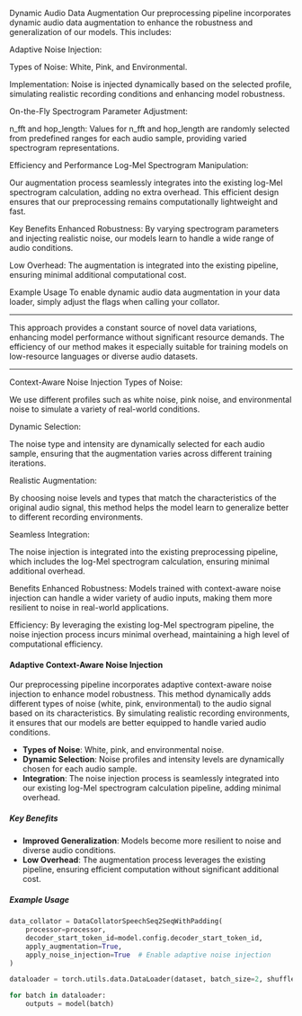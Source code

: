 Dynamic Audio Data Augmentation
Our preprocessing pipeline incorporates dynamic audio data augmentation to enhance the robustness and generalization of our models. This includes:

Adaptive Noise Injection:

Types of Noise: White, Pink, and Environmental.

Implementation: Noise is injected dynamically based on the selected profile, simulating realistic recording conditions and enhancing model robustness.

On-the-Fly Spectrogram Parameter Adjustment:

n_fft and hop_length: Values for n_fft and hop_length are randomly selected from predefined ranges for each audio sample, providing varied spectrogram representations.

Efficiency and Performance
Log-Mel Spectrogram Manipulation:

Our augmentation process seamlessly integrates into the existing log-Mel spectrogram calculation, adding no extra overhead. This efficient design ensures that our preprocessing remains computationally lightweight and fast.

Key Benefits
Enhanced Robustness: By varying spectrogram parameters and injecting realistic noise, our models learn to handle a wide range of audio conditions.

Low Overhead: The augmentation is integrated into the existing pipeline, ensuring minimal additional computational cost.

Example Usage
To enable dynamic audio data augmentation in your data loader, simply adjust the flags when calling your collator.


--------------
This approach provides a constant source of novel data variations, enhancing model performance without significant resource demands. The efficiency of our method makes it especially suitable for training models on low-resource languages or diverse audio datasets.

****


Context-Aware Noise Injection
Types of Noise:

We use different profiles such as white noise, pink noise, and environmental noise to simulate a variety of real-world conditions.

Dynamic Selection:

The noise type and intensity are dynamically selected for each audio sample, ensuring that the augmentation varies across different training iterations.

Realistic Augmentation:

By choosing noise levels and types that match the characteristics of the original audio signal, this method helps the model learn to generalize better to different recording environments.

Seamless Integration:

The noise injection is integrated into the existing preprocessing pipeline, which includes the log-Mel spectrogram calculation, ensuring minimal additional overhead.

Benefits
Enhanced Robustness: Models trained with context-aware noise injection can handle a wider variety of audio inputs, making them more resilient to noise in real-world applications.

Efficiency: By leveraging the existing log-Mel spectrogram pipeline, the noise injection process incurs minimal overhead, maintaining a high level of computational efficiency.

#### Adaptive Context-Aware Noise Injection

Our preprocessing pipeline incorporates adaptive context-aware noise injection to enhance model robustness. This method dynamically adds different types of noise (white, pink, environmental) to the audio signal based on its characteristics. By simulating realistic recording environments, it ensures that our models are better equipped to handle varied audio conditions.

- **Types of Noise**: White, pink, and environmental noise.
- **Dynamic Selection**: Noise profiles and intensity levels are dynamically chosen for each audio sample.
- **Integration**: The noise injection process is seamlessly integrated into our existing log-Mel spectrogram calculation pipeline, adding minimal overhead.

##### Key Benefits

- **Improved Generalization**: Models become more resilient to noise and diverse audio conditions.
- **Low Overhead**: The augmentation process leverages the existing pipeline, ensuring efficient computation without significant additional cost.

##### Example Usage

```python
data_collator = DataCollatorSpeechSeq2SeqWithPadding(
    processor=processor,
    decoder_start_token_id=model.config.decoder_start_token_id,
    apply_augmentation=True,
    apply_noise_injection=True  # Enable adaptive noise injection
)

dataloader = torch.utils.data.DataLoader(dataset, batch_size=2, shuffle=True, collate_fn=data_collator)

for batch in dataloader:
    outputs = model(batch)

